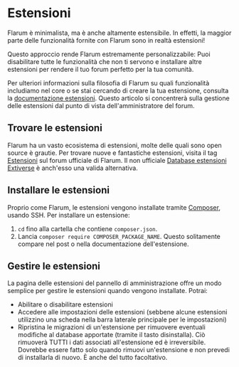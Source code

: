# Estensioni

Flarum è minimalista, ma è anche altamente estensibile. In effetti, la maggior parte delle funzionalità fornite con Flarum sono in realtà estensioni!

Questo approccio rende Flarum estremamente personalizzabile: Puoi disabilitare tutte le funzionalità che non ti servono e installare altre estensioni per rendere il tuo forum perfetto per la tua comunità.

Per ulteriori informazioni sulla filosofia di Flarum su quali funzionalità includiamo nel core o se stai cercando di creare la tua estensione, consulta la [documentazione estensioni](extend/README.md).
Questo articolo si concentrerà sulla gestione delle estensioni dal punto di vista dell'amministratore del forum.

## Trovare le estensioni

Flarum ha un vasto ecosistema di estensioni, molte delle quali sono open source è grautie. Per trovare nuove e fantastiche estensioni, visita il tag [Estensioni](https://discuss.flarum.org/t/extensions) sul forum ufficiale di Flarum. Il non ufficiale [Database estensioni Extiverse](https://extiverse.com/) è anch'esso una valida alternativa.

## Installare le estensioni

Proprio come Flarum, le estensioni vengono installate tramite [Composer](https://getcomposer.org), usando SSH. Per installare un estensione:

1. `cd` fino alla cartella che contiene `composer.json`.
2. Lancia `composer require COMPOSER_PACKAGE_NAME`. Questo solitamente compare nel post o nella documentazione dell'estensione.

## Gestire le estensioni

La pagina delle estensioni del pannello di amministrazione offre un modo semplice per gestire le estensioni quando vengono installate. Potrai:

- Abilitare o disabilitare estensioni
- Accedere alle impostazioni delle estensioni (sebbene alcune estensioni utilizzino una scheda nella barra laterale principale per le impostazioni)
- Ripristina le migrazioni di un'estensione per rimuovere eventuali modifiche al database apportate (tramite il tasto disinstalla). Ciò rimuoverà TUTTI i dati associati all'estensione ed è irreversibile. Dovrebbe essere fatto solo quando rimuovi un'estensione e non prevedi di installarla di nuovo. È anche del tutto facoltativo.

